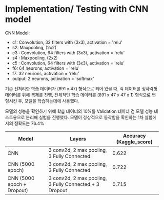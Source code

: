# Implementation/ Testing with CNN model
CNN Model: </br>

- c1: Convolution, 32 filters with (3x3), activation = 'relu'
- s2: Maxpooling, (2x2)
- c3 : Convolution, 64 filters with (3x3), activation = 'relu'
- s4 : Maxpooling, (2x2)
- c5 : Convolution, 64 filters with (3x3), activation = 'relu'
- f6: 64 neurons, activation = 'relu'
- f7: 32 neurons, activation = 'relu'
- output: 2 neurons, activation = 'softmax'

기존 전처리한 학습 데이터가 (891 x 47) 형식으로 되어 있을 때, 각 데이터를 정사각형 데이터를 위해 복제를 진행, 전체적인 학습 데이터를 (891 x 47 x 47 x 1) 형식으로 변형시킨 후,
모델을 학습하는데에 사용했다. 

모델의 성능을 확인하기 위해 학습 데이터의 10%를 Validation 데이터 겸 모델 성능 테스트용으로 분리해 실험을 진행했다.
모델이 정상적으로 동작함을 확인하는 1차 실험에서의 정확도는 76.4% 

|Model| Layers | Accuracy (Kaggle_score)|
|-----|--------|---------|
|CNN | 3 conv2d, 2 max pooling, 3 Fully Connected | 0.622|
|CNN (5000 epoch)| 3 conv2d, 2 max pooling, 3 Fully Connected| 0.722|
|CNN (5000 epoch + Dropout)| 3 conv2d, 2 max pooling, 3 Fully Connected + 3 Dropout |0.715|
